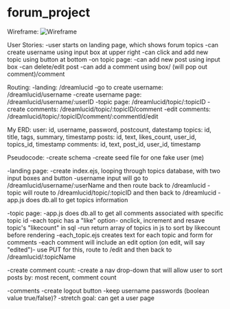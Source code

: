 # forum_project

Wireframe: 
![Wireframe](image/wireframe.jpg)

User Stories:
-user starts on landing page, which shows forum topics
    -can create username using input box at upper right
    -can click and add new topic using button at bottom
-on topic page:
    -can add new post using input box
    -can delete/edit post
    -can add a comment using box/ (will pop out comment)/comment

Routing:
-landing: /dreamlucid
-go to create username: /dreamlucid/username
-create username page: /dreamlucid/username/:userID
-topic page: /dreamlucid/topic/:topicID
-create comments: /dreamlucid/topic/:topicID/comment
-edit comments: /dreamlucid/topic/:topicID/comment/:commentId/edit

My ERD:
user: id, username, password, postcount, datestamp
topics: id, title, tags, summary, timestamp 
posts: id, text, likes_count, user_id, topics_id, timestamp
comments: id, text, post_id, user_id, timestamp  

Pseudocode: 
-create schema
-create seed file for one fake user (me)

-landing page:
    -create index.ejs, looping through topics database, with two input boxes and button
    -username input will go to /dreamlucid/username/:userName and then route back to /dreamlucid
    -topic will route to /dreamlucid/topic/:topicID and then back to /dreamlucid
    -app.js does db.all to get topics information

-topic page:
    -app.js does db.all to get all comments associated with specific topic id
    -each topic has a "like" option- onclick, increment and resave topic's "likecount" in sql
        -run return array of topics in js to sort by likecount before rendering
    -each_topic.ejs creates text for each topic and form for comments
    -each comment will include an edit option (on edit, will say "edited")- use PUT for this, route to /edit and then back to /dreamlucid/:topicName

-create comment count:
    -create a nav drop-down that will allow user to sort posts by: most recent, comment count

-comments
-create logout button
-keep username passwords (boolean value true/false)?
-stretch goal: can get a user page 